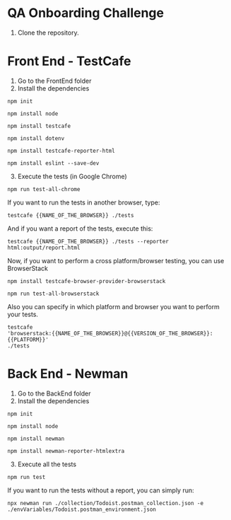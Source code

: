# QA Onboarding Challenge

1. Clone the repository.

# Front End - TestCafe
1. Go to the FrontEnd folder
2. Install the dependencies

<code>npm init</code>

<code>npm install node</code>

<code>npm install testcafe</code>

<code>npm install dotenv</code>

<code>npm install testcafe-reporter-html</code>

<code>npm install eslint --save-dev</code>

3. Execute the tests (in Google Chrome)

<code>npm run test-all-chrome</code>

If you want to run the tests in another browser, type:

<code>testcafe {{NAME_OF_THE_BROWSER}} ./tests</code>

And if you want a report of the tests, execute this:

<code>testcafe {{NAME_OF_THE_BROWSER}} ./tests --reporter html:output/report.html</code>

Now, if you want to perform a cross platform/browser testing, you can use BrowserStack

<code>npm install testcafe-browser-provider-browserstack</code>

<code>npm run test-all-browserstack</code>

Also you can specify in which platform and browser you want to perform your tests.

<code>testcafe 'browserstack:{{NAME_OF_THE_BROWSER}}@{{VERSION_OF_THE_BROWSER}}:{{PLATFORM}}' ./tests</code>

# Back End - Newman

1. Go to the BackEnd folder
2. Install the dependencies

<code>npm init</code>

<code>npm install node</code>

<code>npm install newman</code>

<code>npm install newman-reporter-htmlextra</code>

3. Execute all the tests

<code>npm run test</code>

If you want to run the tests without a report, you can simply run:

<code>npx newman run ./collection/Todoist.postman_collection.json -e ./envVariables/Todoist.postman_environment.json</code>
